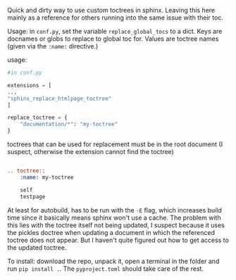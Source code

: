 Quick and dirty way to use custom toctrees in sphinx. Leaving this here mainly as a reference for others running into the same issue with their toc.

Usage:
in ``conf.py``, set the variable ``replace_global_tocs`` to a dict. 
Keys are docnames or globs to replace to global toc for. Values are toctree names (given via the ``:name:`` directive.)

usage:
```python
#in conf.py

extensions = [
...
"sphinx_replace_htmlpage_toctree"
]

replace_toctree = {
    "documentation/*": "my-toctree"
}
```

toctrees that can be used for replacement must be in the root document (I suspect, otherwise the extension cannot find the toctree)

```rst

.. toctree::
    :name: my-toctree

    self
    testpage

```

At least for autobuild, has to be run with the ``-E`` flag, which increases build time since it basically means sphinx won't use a cache. The problem with this lies with the toctree itself not being updated, I suspect because it uses the pickles doctree when updating a document in which the referenced toctree does not appear. But I haven't quite figured out how to get access to the updated toctree.

To install: download the repo, unpack it, open a terminal in the folder and run `pip install .`. The ``pyproject.toml`` should take care of the rest.
